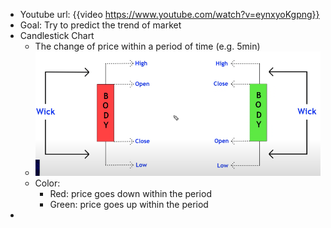 - Youtube url: {{video https://www.youtube.com/watch?v=eynxyoKgpng}}
- Goal: Try to predict the trend of market
- Candlestick Chart
	- The change of price within a period of time (e.g. 5min)
	- ![image.png](../assets/image_1685180234849_0.png)
	- Color:
		- Red: price goes down within the period
		- Green: price goes up within the period
-